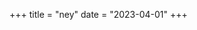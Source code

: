 +++
title = "ney"
date = "2023-04-01"
+++

<!-- At this point, I've seen Puss In Boots: The Last Wish at least seven times. Once in the theater, and -->
<!-- the rest at home with the company of my nephew and niece. Now, let me tell you, I was originally -->
<!-- late to the party: the first time I saw it was in theaters in late January, but I immediately fell -->
<!-- in love with the movie. It simply reminded me of the first time I saw Spider-verse: a thrilling ride -->
<!-- with a sweet story. Now, to me, Spider-verse is still the better film, however, it is -->
<!-- undoubtedly in my top five animated films. Now with that preface out of the way, let me detail why I -->
<!-- decided to write this little blog. -->
<!---->
<!-- The Last Wish was a great representation of people with mental disabilities. In fact, it tackled so -->
<!-- many hardcore emotions that I'm familiar with that I almost felt myself experiencing those same -->
<!-- emotions in those critical moments that Puss had. Specifically, when Puss had a panic attack, I -->
<!-- almost cried. Partly due to the aforementioned emotions, but mostly because the way the film -->
<!-- captured Puss' anxiety had me remember all the times I've felt the same emotions. The short breath, your -->
<!-- heart racing, and your vision tunneling. Honestly, I always had a hard time explaining what it's like to -->
<!-- have a panic attack, but now I'm glad I have this film to show as reference—allowing people to -->
<!-- understand the impact of these disabilities in everyday life. I'm so glad this film exists. -->
<!---->
<!-- Now, the other part I wanted to talk about was the difference of my level of hesitations I felt -->
<!-- towards “Big” Jack Horner and Perrito. Jack was a ranging psychopath. Perhaps to many he seemed like -->
<!-- an empty villain, but in reality there are such individuals like him that exist. And just like Jack, -->
<!-- they believe they have the privilege to own anything they desire. Now, to some readers this -->
<!-- observation may be obvious, but nonetheless, it provides a perfect transition to talking about -->
<!-- hesitation. -->
<!---->
<!-- See, when I first saw Perrito, my guts screamed: “The Dog is a twist villain. DO NOT TRUST HIM.” -->
<!-- Now, I'm sure many people felt the same as me. Perhaps it was due to the Disney influence having us -->
<!-- believe that every animated film must have a twist-villain, OR, perhaps it was because we're -->
<!-- incredibly biased against people who act 'nice'. With Jack Horner, we understand that there -->
<!-- are psychopaths that have no sense of morality, which is why I believe our guts are fine with him -->
<!-- being a “pure-blood-down-right-evil villain”, but with Perrito? It was almost the opposite. My -->
<!-- mind refused to accept that such a good-hearted soul existed. I believe the reason for this is our -->
<!-- prejudice, with us believing that nobody has “pure” motives. But just like there are psychopaths, -->
<!-- I know that there are 'pure-hearted souls', the person who needs to change is me. -->
<!---->
<!-- Overall, I'm convinced that Puss and Boots is more or less a metaphor for mental issues. In that -->
<!-- sense, it's a good movie to fit adult-centric issues into a family friend movie. Truly a 9.5/10. -->
